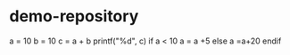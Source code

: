 # demo-repository
a = 10
b = 10
c = a + b
printf("%d", c)
if a < 10
  a = a +5
  else
  a =a+20
 endif
